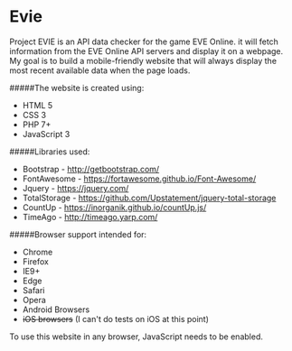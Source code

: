 # Evie

Project EVIE is an API data checker for the game EVE Online. it will fetch information from the EVE Online API servers and display it on a webpage.
My goal is to build a mobile-friendly website that will always display the most recent available data when the page loads.


#####The website is created using:
* HTML 5
* CSS 3
* PHP 7+
* JavaScript 3


#####Libraries used:
* Bootstrap - http://getbootstrap.com/
* FontAwesome - https://fortawesome.github.io/Font-Awesome/
* Jquery - https://jquery.com/
* TotalStorage - https://github.com/Upstatement/jquery-total-storage
* CountUp - https://inorganik.github.io/countUp.js/
* TimeAgo - http://timeago.yarp.com/


#####Browser support intended for:
* Chrome
* Firefox
* IE9+
* Edge
* Safari
* Opera
* Android Browsers
* ~~iOS browsers~~ (I can't do tests on iOS at this point)

To use this website in any browser, JavaScript needs to be enabled.
